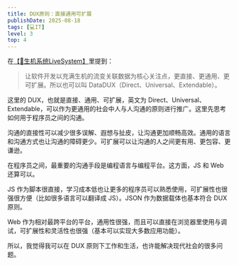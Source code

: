 ```yaml
---
title: DUX原则：直接通用可扩展
publishDate: 2025-08-18
tags: [💻IT]
level: 3
top: 4
---
```


在[【🤖生机系统LiveSystem】](/posts/20250817a-live-system)里提到：

> 让软件开发以充满生机的流变关联数据为核心关注点，更直接、更通用、更可扩展。所以也可以叫 DataDUX（Direct、Universal、Extendable）。

这里的 DUX，也就是直接、通用、可扩展，英文为 Direct、Universal、Extendable，可以作为更通用的社会中人与人沟通的原则进行推广。这里先思考如何用于程序员之间的沟通。

沟通的直接性可以减少很多误解、遐想与扯皮，让沟通更加顺畅高效。通用的语言和沟通方式也让沟通的障碍更少。可扩展可以让沟通的人之间更有用、更包容、更谦逊。

在程序员之间，最重要的沟通手段是编程语言与编程平台。这方面，JS 和 Web 还算可以。

JS 作为脚本很直接，学习成本低也让更多的程序员可以熟悉使用，可扩展性也很强很方便（比如很多语言可以翻译成 JS）。JSON 作为数据载体也基本符合 DUX 原则。

Web 作为相对最跨平台的平台，通用性很强，而且可以直接在浏览器里使用与调试，可扩展性和灵活性也很强（基本可以实现大多数应用功能）。

所以，我觉得我可以在 DUX 原则下工作和生活，也许能解决现代社会的很多问题。
